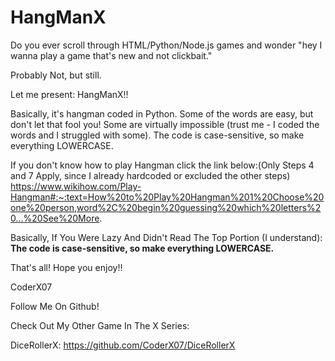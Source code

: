 # HangManX
Do you ever scroll through HTML/Python/Node.js games and wonder "hey I wanna play a game that's new and not clickbait."  

Probably Not, but still.  

Let me present: HangManX!!  

Basically, it's hangman coded in Python. Some of the words are easy, but don't let that fool you! Some are virtually impossible (trust me - I coded the words and I struggled with some). The code is case-sensitive, so make everything LOWERCASE.  

If you don't know how to play Hangman click the link below:(Only Steps 4 and 7 Apply, since I already hardcoded or excluded the other steps)  https://www.wikihow.com/Play-Hangman#:~:text=How%20to%20Play%20Hangman%201%20Choose%20one%20person,word%2C%20begin%20guessing%20which%20letters%20...%20See%20More.  

Basically, If You Were Lazy And Didn't Read The Top Portion (I understand):  **The code is case-sensitive, so make everything LOWERCASE.** 

That's all! Hope you enjoy!!  

CoderX07

Follow Me On Github!

Check Out My Other Game In The X Series:

DiceRollerX: https://github.com/CoderX07/DiceRollerX
